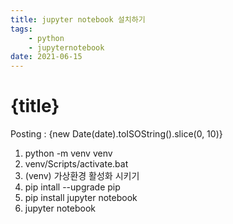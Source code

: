 ```yaml
---
title: jupyter notebook 설치하기
tags: 
    - python 
    - jupyternotebook
date: 2021-06-15
---
```

# {title}
Posting : {new Date(date).toISOString().slice(0, 10)}

<div class="markdown-body">

1. python -m venv venv
2. venv/Scripts/activate.bat
3. (venv) 가상환경 활성화 시키기
4. pip intall --upgrade pip
5. pip install jupyter notebook
6. jupyter notebook

</div>